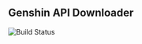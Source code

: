 ## Genshin API Downloader

![Build Status](https://github.com/Junizfr/genshin-downloader/actions/workflows/test-and-merge.yml/badge.svg)
